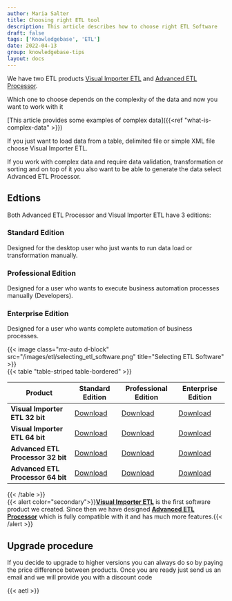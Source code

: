 ```yaml
---
author: Maria Salter
title: Choosing right ETL tool
description: This article describes how to choose right ETL Software
draft: false
tags: ['Knowledgebase', 'ETL']
date: 2022-04-13
group: knowledgebase-tips
layout: docs
---
```


We have two ETL products [Visual Importer ETL](https://www.etl-tools.com/visual-importer-etl-enterprise/overview.html) and [Advanced ETL Processor](https://www.etl-tools.com/advanced-etl-processor/overview.html).

Which one to choose depends on the complexity of the data and now you want to work with it

[This article provides some examples of complex data]({{<ref "what-is-complex-data" >}})

If you just want to load data from a table, delimited file or simple XML file choose Visual Importer ETL.

If you work with complex data and require data validation, transformation or sorting and on top of it you also want to be able to generate the data select Advanced ETL Processor.

## Edtions

Both Advanced ETL Processor and Visual Importer ETL have 3 editions:

### Standard Edition

Designed for the desktop user who just wants to run data load or transformation manually.

### Professional Edition

Designed for a user who wants to execute business automation processes manually (Developers).

### Enterprise Edition

Designed for a user who wants complete automation of business processes.

{{< image class="mx-auto d-block"  src="/images/etl/selecting_etl_software.png" title="Selecting ETL Software" >}}
\
{{< table "table-striped table-bordered" >}}

| Product                           | Standard Edition                                                     | Professional Edition                                                    | Enterprise Edition                                                      |
| --------------------------------- | -------------------------------------------------------------------- | ----------------------------------------------------------------------- | ----------------------------------------------------------------------- |
| **Visual Importer ETL 32 bit**    | [Download](https://www.etl-tools.com/dmdocuments/VImpS_32.zip)       | [Download](https://www.etl-tools.com/dmdocuments/VImpPS_32.zip)         | [Download](https://www.etl-tools.com/dmdocuments/VImpES_32.zip)         |
| **Visual Importer ETL 64 bit**    | [Download](https://www.etl-tools.com/dmdocuments/VImpS_64.zip)       | [Download](https://www.etl-tools.com/dmdocuments/VImpPS_64.zip)         | [Download](https://www.etl-tools.com/dmdocuments/VImpES_64.zip)         |
| **Advanced ETL Processor 32 bit** | [Download](https://www.etl-tools.com/dmdocuments/AdvancedETL_32.zip) | [Download](https://www.etl-tools.com/dmdocuments/AdvancedETLPro_32.zip) | [Download](https://www.etl-tools.com/dmdocuments/AdvancedETLEnt_32.zip) |
| **Advanced ETL Processor 64 bit** | [Download](https://www.etl-tools.com/dmdocuments/AdvancedETL_64.zip) | [Download](https://www.etl-tools.com/dmdocuments/AdvancedETLPro_64.zip) | [Download](https://www.etl-tools.com/dmdocuments/AdvancedETLEnt_64.zip) |

{{< /table >}}
\
{{< alert color="secondary">}}**[Visual Importer ETL](https://www.etl-tools.com/visual-importer-etl-enterprise/overview.html)** is the first software product we created. Since then we have designed **[Advanced ETL Processor](https://www.etl-tools.com/advanced-etl-processor/overview.html)** which is fully compatible with it and has much more features.{{< /alert >}}

## Upgrade procedure

If you decide to upgrade to higher versions you can always do so by paying the price difference between products.
Once you are ready just send us an email and we will provide you with a discount code

{{< aetl >}}
